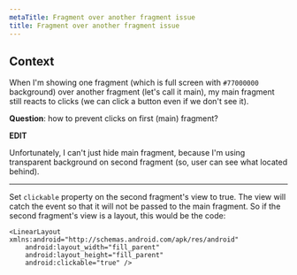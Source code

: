 ```yaml
---
metaTitle: Fragment over another fragment issue
title: Fragment over another fragment issue
---
```


## Context

When I'm showing one fragment (which is full screen with `#77000000` background) over another fragment (let's call it main), my main fragment still reacts to clicks (we can click a button even if we don't see it).


**Question**: how to prevent clicks on first (main) fragment?


**EDIT**


Unfortunately, I can't just hide main fragment, because I'm using transparent background on second fragment (so, user can see what located behind).



---

Set `clickable` property on the second fragment's view to true. The view will catch the event so that it will not be passed to the main fragment. So if the second fragment's view is a layout, this would be the code:



```
<LinearLayout xmlns:android="http://schemas.android.com/apk/res/android"
    android:layout_width="fill_parent"
    android:layout_height="fill_parent"
    android:clickable="true" />

```
